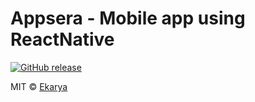 # Appsera - Mobile app using ReactNative
[![GitHub release][github-release-image]][github-release-url]

MIT © [Ekarya](https://github.com/ekarya/appsera)

[github-release-image]: https://img.shields.io/badge/release-v1.0-blue.svg
[github-release-url]: https://github.com/ekarya/Appsera/releases/tag/v1.0
